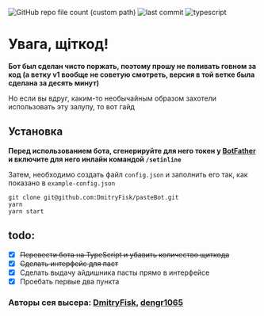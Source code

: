 ![GitHub repo file count (custom path)](https://img.shields.io/github/directory-file-count/DmitryFisk/pasteBot/raw?color=red&label=pastes)
![last commit](https://img.shields.io/github/last-commit/DmitryFisk/pasteBot)
![typescript](https://img.shields.io/github/languages/top/DmitryFisk/pasteBot)

# Увага, щiткод!

**Бот был сделан чисто поржать, поэтому прошу не поливать говном за код (а ветку v1 вообще не советую смотреть, версия в той ветке была сделана за десять минут)**

Но если вы вдруг, каким-то необычайным образом захотели использовать эту залупу, то вот гайд

## Установка

**Перед использованием бота, сгенерируйте для него токен у [BotFather](https://t.me/BotFather) и включите для него инлайн командой `/setinline`**

Затем, необходимо создать файл `config.json` и заполнить его так, как показано в `example-config.json`

```
git clone git@github.com:DmitryFisk/pasteBot.git
yarn
yarn start
```

## todo:

-   [x] ~~Перевести бота на TypeScript и убавить количество щиткода~~
-   [x] ~~Сделать интерфейс для паст~~
-   [x] Сделать выдачу айдишника пасты прямо в интерфейсе
-   [x] Проебать первые два пункта

### Авторы сея высера: [DmitryFisk](https://github.com/DmitryFisk), [dengr1065](https://github.com/dengr1065)
